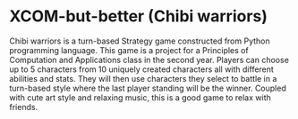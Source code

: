 # XCOM-but-better (Chibi warriors)
Chibi warriors is a turn-based Strategy game constructed from Python programming language. This game is a project for a Principles of Computation and Applications class in the  second year. Players can choose up to 5 characters from 10 uniquely created characters all with different abilities and stats. They will then use characters they select to battle in a turn-based style where the last player standing will be the winner. Coupled with cute art style and relaxing music, this is a good game to relax with friends.
